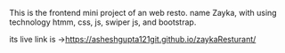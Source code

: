 This is the frontend mini project of an web resto. name Zayka,
with using technology htmm, css, js, swiper js, and bootstrap.

its live link is ->https://asheshgupta121git.github.io/zaykaResturant/
